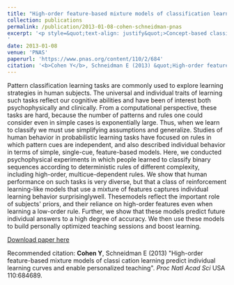 ```yaml
---
title: "High-order feature-based mixture models of classification learning predict individual learning curves and enable personalized teaching"
collection: publications
permalink: /publication/2013-01-08-cohen-schneidman-pnas
excerpt: '<p style=&quot;text-align: justify&quot;>Concept-based classification learning tasks are commonly used to explore learning strategies in humans. The universal and individual traits of learning such tasks reflect our cognitive abilities and have been of interest both psychophysically and clinically. I designed and performed psychophysical experiments in which subjects learned to classify binary sequences according to deterministic rules of different complexity. To capture the wide variety of behavior, I developed reinforcement learning models using a mixture of stimulus features and a gradient based learning rule. Fitting models to individuals revealed the importance of their priors, their use of high order features, and suggested that the dynamics may take a very simple form. To validate the models, I demonstrated their ability to predict future behavior and support personally optimized guided learning. </p>'
date: 2013-01-08
venue: 'PNAS'
paperurl: 'https://www.pnas.org/content/110/2/684'
citation: '<b>Cohen Y</b>, Schneidman E (2013) &quot;High-order feature-based mixture models of classi cation learning predict individual learning curves and enable personalized teaching&quot;. <i>Proc Natl Acad Sci</i> USA 110:684689.'
---
```

Pattern classification learning tasks are commonly used to explorelearning strategies in human subjects. The universal and individualtraits of learning such tasks reflect our cognitive abilities and havebeen of interest both psychophysically and clinically. From a computationalperspective, these tasks are hard, because the number ofpatterns and rules one could consider even in simple cases is exponentiallylarge. Thus, when we learn to classify we must use simplifyingassumptions and generalize. Studies of human behavior in probabilisticlearning tasks have focused on rules in which pattern cues areindependent, and also described individual behavior in terms ofsimple, single-cue, feature-based models. Here, we conducted psychophysicalexperiments in which people learned to classify binarysequences according to deterministic rules of different complexity,including high-order, multicue-dependent rules. We show thathuman performance on such tasks is very diverse, but that a classof reinforcement learning-like models that use a mixture of featurescaptures individual learning behavior surprisinglywell. Thesemodelsreflect the important role of subjects&apos; priors, and their reliance onhigh-order features even when learning a low-order rule. Further,we show that these models predict future individual answers toa high degree of accuracy. We then use these models to build personallyoptimized teaching sessions and boost learning.

[Download paper here](https://www.pnas.org/content/110/2/684)

Recommended citation: <b>Cohen Y</b>, Schneidman E (2013) "High-order feature-based mixture models of classi cation learning predict individual learning curves and enable personalized teaching". <i>Proc Natl Acad Sci</i> USA 110:684689.
